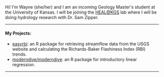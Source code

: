 Hi! I'm Wayne (she/her) and I am an incoming Geology Master's student at the University of Kansas. I will be joining the [HEAL@KGS](https://www.samzipper.com/) lab where I will be doing hydrology research with Dr. Sam Zipper.

-------------

#### My Projects:
- [easyrbi](https://github.com/amutaya/easyrbi): an R package for retrieving streamflow data from the USGS[](https://waterservices.usgs.gov/rest/Site-Test-Tool.html) website and calculating the Richards-Baker Flashiness Index (RBI) trends. 
- [moderndive/moderndive](https://github.com/moderndive/moderndive): an R package for introductory linear regression.

--------------
 

